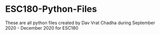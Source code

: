 # ESC180-Python-Files
These are all python files created by Dav Vrat Chadha during September 2020 - December 2020 for ESC180
